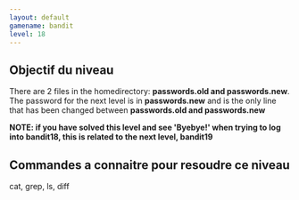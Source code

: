 ```yaml
---
layout: default
gamename: bandit
level: 18
---
```

Objectif du niveau
----------
There are 2 files in the homedirectory: **passwords.old and
passwords.new**. The password for the next level is in
**passwords.new** and is the only line that has been changed between
**passwords.old and passwords.new**

**NOTE: if you have solved this level and see 'Byebye!' when trying
to log into bandit18, this is related to the next level, bandit19**

Commandes a connaitre pour resoudre ce niveau
-----------------------------------------
cat, grep, ls, diff

